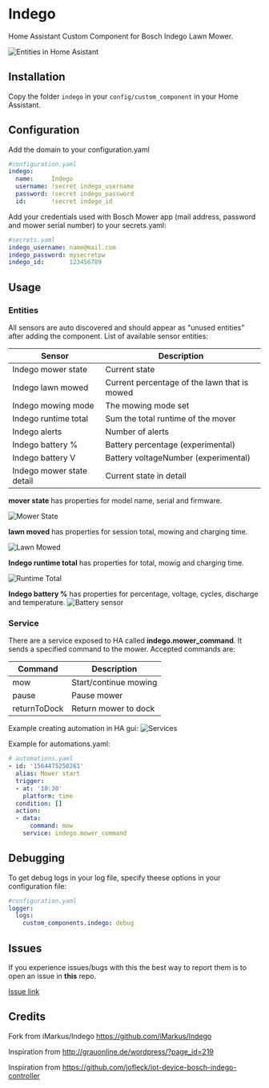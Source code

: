 # Indego
Home Assistant Custom Component for Bosch Indego Lawn Mower.


![Entities in Home Asistant](/doc/1-Indego_Sensors.png)

## Installation
Copy the folder `indego` in your `config/custom_component` in your Home Assistant.
    
## Configuration
Add the domain to your configuration.yaml
``` yaml
#configuration.yaml
indego:
  name:     Indego
  username: !secret indego_username
  password: !secret indego_password
  id:       !secret indego_id
```

Add your credentials used with Bosch Mower app (mail address, password and mower serial number) to your secrets.yaml: 
``` yaml
#secrets.yaml
indego_username: name@mail.com
indego_password: mysecretpw
indego_id:       123456789
```
## Usage

### Entities
 All sensors are auto discovered and should appear as "unused entities" after adding the component. List of available sensor entities:

|Sensor                    | Description                                      |
|--------------------------|--------------------------------------------------|
|Indego mower state        | Current state                                    |
|Indego lawn mowed         | Current percentage of the lawn that is mowed     |
|Indego mowing mode        | The mowing mode set                              |
|Indego runtime total      | Sum the total runtime of the mover               |
|Indego alerts             | Number of alerts                                 |
|Indego battery %          | Battery percentage (experimental)                |
|Indego battery V          | Battery voltageNumber (experimental)             |
|Indego mower state detail | Current state in detail                          |

**mover state** has properties for model name, serial and firmware.

![Mower State](/doc/2-Indego_mower_state.png)

**lawn moved** has properties for session total, mowing and charging time.

![Lawn Mowed](/doc/3-Indego_lawn_mowed.png)

**Indego runtime total** has properties for total, mowig and charging time.

![Runtime Total](/doc/4-Indego_runtime_total.png)

**Indego battery %** has properties for percentage, voltage, cycles, discharge and temperature.
![Battery sensor](/doc/5-Indego_battery.png)

### Service
There are a service exposed to HA called **indego.mower_command**. It sends a specified command to the mower. Accepted commands are:

|Command      |Description           |
|-------------|----------------------|
|mow          | Start/continue mowing|
|pause        | Pause mower          |
|returnToDock | Return mower to dock |

Example creating automation in HA gui:
![Services](/doc/6-Indego_Call_service.png)

Example for automations.yaml:

``` yaml
# automations.yaml
- id: '1564475250261'
  alias: Mower start
  trigger:
  - at: '10:30'
    platform: time
  condition: []
  action:
  - data:
      command: mow
    service: indego.mower_command
```

## Debugging
To get debug logs in your log file, specify theese options in your configuration file:

``` yaml
#configuration.yaml
logger:
  logs:
    custom_components.indego: debug
```

## Issues

If you experience issues/bugs with this the best way to report them is to open an issue in **this** repo.

[Issue link](https://github.com/jm-73/Indego/issues)

## Credits

Fork from iMarkus/Indego https://github.com/iMarkus/Indego

Inspiration from http://grauonline.de/wordpress/?page_id=219

Inspiration from https://github.com/jofleck/iot-device-bosch-indego-controller
